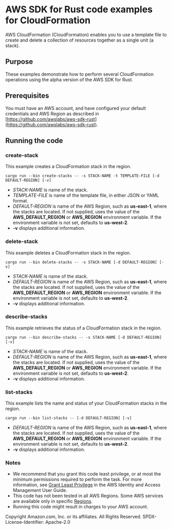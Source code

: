# AWS SDK for Rust code examples for CloudFormation

AWS CloudFormation (CloudFormation) enables you to use a template file to create and delete a collection of resources together as a single unit (a stack).

## Purpose

These examples demonstrate how to perform several CloudFormation operations using the alpha version of the AWS SDK for Rust.

## Prerequisites

You must have an AWS account, and have configured your default credentials and AWS Region as described in [https://github.com/awslabs/aws-sdk-rust](https://github.com/awslabs/aws-sdk-rust).

## Running the code

### create-stack

This example creates a CloudFormation stack in the region.

`cargo run --bin create-stacks -- -s STACK-NAME -t TEMPLATE-FILE [-d DEFAULT-REGION] [-v]`

- _STACK-NAME_ is name of the stack.
- _TEMPLATE-FILE_ is name of the template file, in either JSON or YAML format.
- _DEFAULT-REGION_ is name of the AWS Region, such as __us-east-1__, where the stacks are located.
  If not supplied, uses the value of the __AWS_DEFAULT_REGION__ or __AWS_REGION__ environment variable.
  If the environment variable is not set, defaults to __us-west-2__.
- __-v__ displays additional information.

### delete-stack

This example deletes a CloudFormation stack in the region.

`cargo run --bin delete-stacks -- -s STACK-NAME [-d DEFAULT-REGION] [-v]`

- _STACK-NAME_ is name of the stack.
- _DEFAULT-REGION_ is name of the AWS Region, such as __us-east-1__, where the stacks are located.
  If not supplied, uses the value of the __AWS_DEFAULT_REGION__ or __AWS_REGION__ environment variable.
  If the environment variable is not set, defaults to __us-west-2__.
- __-v__ displays additional information.

### describe-stacks

This example retrieves the status of a CloudFormation stack in the region.

`cargo run --bin describe-stacks -- -s STACK-NAME [-d DEFAULT-REGION] [-v]`

- _STACK-NAME_ is name of the stack.
- _DEFAULT-REGION_ is name of the AWS Region, such as __us-east-1__, where the stacks are located.
  If not supplied, uses the value of the __AWS_DEFAULT_REGION__ or __AWS_REGION__ environment variable.
  If the environment variable is not set, defaults to __us-west-2__.
- __-v__ displays additional information.

### list-stacks

This example lists the name and status of your CloudFormation stacks in the region.

`cargo run --bin list-stacks -- [-d DEFAULT-REGION] [-v]`

- _DEFAULT-REGION_ is name of the AWS Region, such as __us-east-1__, where the stacks are located.
  If not supplied, uses the value of the __AWS_DEFAULT_REGION__ or __AWS_REGION__ environment variable.
  If the environment variable is not set, defaults to __us-west-2__.
- __-v__ displays additional information.

### Notes

- We recommend that you grant this code least privilege,
  or at most the minimum permissions required to perform the task.
  For more information, see
  [Grant Least Privilege](https://docs.aws.amazon.com/IAM/latest/UserGuide/best-practices.html#grant-least-privilege)
  in the AWS Identity and Access Management User Guide.
- This code has not been tested in all AWS Regions.
  Some AWS services are available only in specific
  [Regions](https://aws.amazon.com/about-aws/global-infrastructure/regional-product-services).
- Running this code might result in charges to your AWS account.

Copyright Amazon.com, Inc. or its affiliates. All Rights Reserved. SPDX-License-Identifier: Apache-2.0
